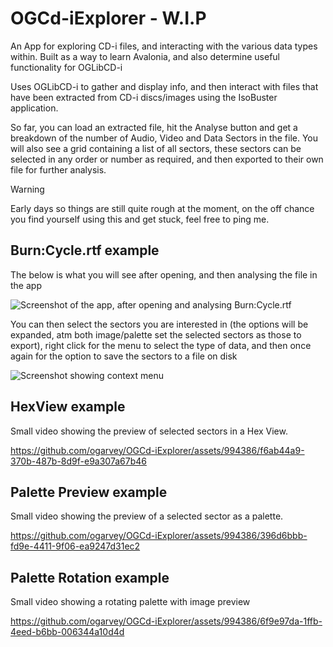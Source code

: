 # OGCd-iExplorer - W.I.P
An App for exploring CD-i files, and interacting with the various data types within. Built as a way to learn Avalonia, and also determine useful functionality for OGLibCD-i

Uses OGLibCD-i to gather and display info, and then interact with files that have been extracted from CD-i discs/images using the IsoBuster application.

So far, you can load an extracted file, hit the Analyse button and get a breakdown of the number of Audio, Video and Data Sectors in the file. You will also see a grid containing a list of all sectors, these sectors can be selected in any order or number as required, and then exported to their own file for further analysis.

> [!WARNING]
> Early days so things are still quite rough at the moment, on the off chance you find yourself using this and get stuck, feel free to ping me.

## Burn:Cycle.rtf example

The below is what you will see after opening, and then analysing the file in the app

![Screenshot of the app, after opening and analysing Burn:Cycle.rtf](https://github.com/ogarvey/OGCd-iExplorer/assets/994386/ec78cbfb-df4a-46e3-a471-236611f16261)

You can then select the sectors you are interested in (the options will be expanded, atm both image/palette set the selected sectors as those to export), right click for the menu to select the type of data, and then once again for the option to save the sectors to a file on disk

![Screenshot showing context menu](https://github.com/ogarvey/OGCd-iExplorer/assets/994386/23e2a9ae-cd2b-4e2e-bc98-bf7f4b14f367)

## HexView example

Small video showing the preview of selected sectors in a Hex View.

https://github.com/ogarvey/OGCd-iExplorer/assets/994386/f6ab44a9-370b-487b-8d9f-e9a307a67b46

## Palette Preview example

Small video showing the preview of a selected sector as a palette. 

https://github.com/ogarvey/OGCd-iExplorer/assets/994386/396d6bbb-fd9e-4411-9f06-ea9247d31ec2

## Palette Rotation example

Small video showing a rotating palette with image preview

https://github.com/ogarvey/OGCd-iExplorer/assets/994386/6f9e97da-1ffb-4eed-b6bb-006344a10d4d

